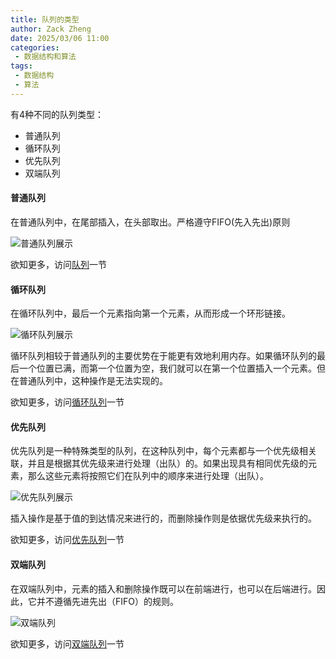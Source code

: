 ```yaml
---
title: 队列的类型
author: Zack Zheng
date: 2025/03/06 11:00
categories:
 - 数据结构和算法
tags:
 - 数据结构
 - 算法
---
```


有4种不同的队列类型：

+ 普通队列
+ 循环队列
+ 优先队列
+ 双端队列
  
#### 普通队列

在普通队列中，在尾部插入，在头部取出。严格遵守FIFO(先入先出)原则

![普通队列展示](https://gitee.com/zackzhengxy/picGallery/raw/main/imgs/simple-queue_0.webp)

欲知更多，访问[队列](./队列.md)一节

#### 循环队列

在循环队列中，最后一个元素指向第一个元素，从而形成一个环形链接。

![循环队列展示](https://gitee.com/zackzhengxy/picGallery/raw/main/imgs/circular-queue.webp)

循环队列相较于普通队列的主要优势在于能更有效地利用内存。如果循环队列的最后一个位置已满，而第一个位置为空，我们就可以在第一个位置插入一个元素。但在普通队列中，这种操作是无法实现的。

欲知更多，访问[循环队列](./循环队列.md)一节

#### 优先队列

优先队列是一种特殊类型的队列，在这种队列中，每个元素都与一个优先级相关联，并且是根据其优先级来进行处理（出队）的。如果出现具有相同优先级的元素，那么这些元素将按照它们在队列中的顺序来进行处理（出队）。

![优先队列展示](https://gitee.com/zackzhengxy/picGallery/raw/main/imgs/priority-queue.webp)

插入操作是基于值的到达情况来进行的，而删除操作则是依据优先级来执行的。

欲知更多，访问[优先队列](./优先队列.md)一节

#### 双端队列

在双端队列中，元素的插入和删除操作既可以在前端进行，也可以在后端进行。因此，它并不遵循先进先出（FIFO）的规则。

![双端队列](https://gitee.com/zackzhengxy/picGallery/raw/main/imgs/double-ended-queue.webp)


欲知更多，访问[双端队列](./双端队列.md)一节
